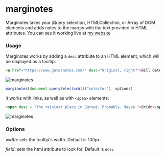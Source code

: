 # marginotes
Marginotes takes your jQuery selection, HTMLCollection, or Array of DOM elements and adds notes to the margin with the text provided in HTML attributes. You can see it working live at [my website](http://francisco.dance)

### Usage

Marginotes works by adding a `desc` attribute to an HTML element, which will be displayed as a tooltip:

```html
<a href="https://www.gatesnotes.com/" desc="Original, right?">Bill Gates</a>
```

![marginotes](https://cloud.githubusercontent.com/assets/3707222/13412271/5434e920-df42-11e5-8c53-c1a4aa25663d.gif)

```javascript
marginotes(document.querySelectorAll("selector"), options)
```

It works with links, as well as with `<span>` elements:

```html
<span desc = "The rainiest place in Europe. Probably. Maybe.">Brión</span>
```

![marginotes](https://cloud.githubusercontent.com/assets/3707222/13556633/11447bde-e3df-11e5-8cc7-1d1f1ca9ac34.gif)


### Options

*width*: sets the tooltip's width. Default is 100px.

*field*: sets the html attribute to look for. Default is `desc`

